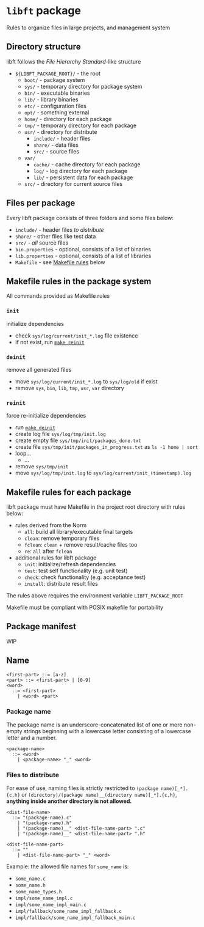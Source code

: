# `libft` package

Rules to organize files in large projects, and management system

## Directory structure

libft follows the _File Hierarchy Standard_-like structure

- `${LIBFT_PACKAGE_ROOT}/` - the root
  - `boot/` - package system
  - `sys/` - temporary directory for package system
  - `bin/` - executable binaries
  - `lib/` - library binaries
  - `etc/` - configuration files
  - `opt/` - something external
  - `home/` - directory for each package
  - `tmp/` - temporary directory for each package
  - `usr/` - directory for distribute
    - `include/` - header files
    - `share/` - data files
    - `src/` - source files
  - `var/`
    - `cache/` - cache directory for each package
    - `log/` - log directory for each package
    - `lib/` - persistent data for each package
  - `src/` - directory for current source files

## Files per package

Every libft package consists of three folders and some files below:

- `include/` - header files _to distribute_
- `share/` - other files like test data
- `src/` - _all_ source files
- `bin.properties` - optional, consists of a list of binaries
- `lib.properties` - optional, consists of a list of libraries
- `Makefile` - see [Makefile rules](#makefile-rules-for-each-package) below

## Makefile rules in the package system

All commands provided as Makefile rules

### `init`

initialize dependencies

- check `sys/log/current/init_*.log` file existence
- if not exist, run [`make reinit`](#reinit)

### `deinit`

remove all generated files

- move `sys/log/current/init_*.log` to `sys/log/old` if exist
- remove `sys`, `bin`, `lib`, `tmp`, `usr`, `var` directory

### `reinit`

force re-initialize dependencies

- run [`make deinit`](#deinit)
- create log file `sys/log/tmp/init.log`
- create empty file `sys/tmp/init/packages_done.txt`
- create file `sys/tmp/init/packages_in_progress.txt` as `ls -1 home | sort`
- loop...
  - ...
- remove `sys/tmp/init`
- move `sys/log/tmp/init.log` to `sys/log/current/init_(timestamp).log`

## Makefile rules for each package

libft package must have Makefile in the project root directory with rules below:

- rules derived from the Norm
  - `all`: build all library/executable final targets
  - `clean`: remove temporary files
  - `fclean`: `clean` + remove result/cache files too
  - `re`: `all` after `fclean`
- additional rules for libft package
  - `init`: initialize/refresh dependencies
  - `test`: test self functionality (e.g. unit test)
  - `check`: check functionality (e.g. acceptance test)
  - `install`: distribute result files

The rules above requires the environment variable `LIBFT_PACKAGE_ROOT`

Makefile must be compliant with POSIX makefile for portability

## Package manifest

WIP

## Name

```bnf
<first-part> ::= [a-z]
<part> ::= <first-part> | [0-9]
<word>
  ::= <first-part>
    | <word> <part>
```

### Package name

The package name is an underscore-concatenated list of one or more non-empty strings beginning with a lowercase letter consisting of a lowercase letter and a number.

```bnf
<package-name>
  ::= <word>
    | <package-name> "_" <word>
```

### Files to distribute

For ease of use, naming files is strictly restricted to `(package name)[_*].{c,h}` or `(directory)/(package name)__(directory name)[_*].{c,h}`, **anything inside another directory is not allowed.**

```bnf
<dist-file-name>
  ::= "(package-name).c"
    | "(package-name).h"
    | "(package-name)__" <dist-file-name-part> ".c"
    | "(package-name)__" <dist-file-name-part> ".h"

<dist-file-name-part>
  ::= ""
    | <dist-file-name-part> "_" <word>
```

Example: the allowed file names for `some_name` is:

- `some_name.c`
- `some_name.h`
- `some_name_types.h`
- `impl/some_name_impl.c`
- `impl/some_name_impl_main.c`
- `impl/fallback/some_name_impl_fallback.c`
- `impl/fallback/some_name_impl_fallback_main.c`
